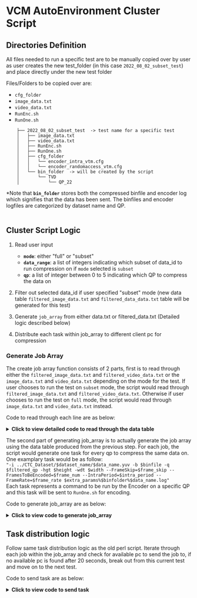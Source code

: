 # VCM AutoEnvironment Cluster Script 

## Directories Definition
All files needed to run a specific test are to be manually copied over by user as user creates the new test_folder (in this case `2022_08_02_subset_test`)  and place directly under the new test folder

Files/Folders to be copied over are:  
- `cfg_folder`
- `image_data.txt`
- `video_data.txt`
- `RunEnc.sh`
- `RunOne.sh`  
```
    ├── 2022_08_02_subset_test  -> test name for a specific test
    │   ├── image_data.txt
    │   ├── video_data.txt
    │   ├── RunEnc.sh
    │   ├── RunOne.sh
    │   ├── cfg_folder
    │   │   └── encoder_intra_vtm.cfg
    │   │   └── encoder_randomaccess_vtm.cfg
    │   └── bin_folder  -> will be created by the script
    │       └── TVD
    │           └── QP_22
```

*Note that **`bin_folder`** stores both the compressed binfile and encoder log which signifies that the data has been sent. The binfiles and encoder logfiles are categorized by dataset name and QP.  
<br>

## Cluster Script Logic
1. Read user input
    - **`mode`**: either "full" or "subset"
    - **`data_range`**: a list of integers indicating which subset of data_id to run compression on if `mode` selected is `subset`
    - **`qp`**: a list of integer between 0 to 5 indicating which QP to compress the data on

2. Filter out selected data_id if user specified "subset" mode (new data table `filtered_image_data.txt` and `filtered_data_data.txt` table will be generated for this test)

3. Generate `job_array` from either data.txt or filtered_data.txt (Detailed logic described below)

4. Distribute each task within job_array to different client pc for compression
    
### Generate Job Array
The create job array function consists of 2 parts, first is to read through either the `filtered_image_data.txt` and `filtered_video_data.txt` or the `image_data.txt` and `video_data.txt` depending on the mode for the test. If user chooses to run the test on `subset` mode, the script would read through `filtered_image_data.txt` and `filtered_video_data.txt`. Otherwise if user chooses to run the test on `full` mode, the script would read through `image_data.txt` and `video_data.txt` instead.

Code to read through each line are as below:
<details>
  <summary><b>Click to view detailed code to read through the data table</b></summary>

```shell
for file in ${data_files[@]};
do 
    # for each line in the data.txt or filtered_data.txt file, append line to job_array if this line has not been sent for compression
    while read -r line;
    do

        items=($line)
        data_id=${items[0]}
        data_name=${items[1]}
        qp_set=${items[2]}
        dataset_name=${items[3]}
        width=${items[4]}
        height=${items[5]}

        if [[ "$file" == *"video"* ]]; then
            echo "File is a video file $file"
            
            # video data have more parameters than image data
            intra_period=${items[6]}
            frame_rate=${items[7]}
            frame_num=${items[8]}
            frame_skip=${items[9]}

            # check if this job has been sent and send if it hasnt
            generate_job $data_id $data_name $qp_set $dataset_name $width $height $intra_period $frame_rate $frame_num $frame_skip
            
        else
            echo "File is a image file $file"

            # check if this job has been sent and send if it hasnt
            generate_job $data_id $data_name $qp_set $dataset_name $width $height

        fi
        
    done < $file
done
```

</details>

The second part of generating job_array is to actually generate the job array using the data table produced from the previous step. For each job, the script would generate one task for every qp to compress the same data on. One examplary task would be as follow:  
`"-i ../CTC_Dataset/$dataset_name/$data_name.yuv -b $binfile -q $filtered_qp -hgt $height -wdt $width --FrameSkip=$frame_skip --FramesToBeEncoded=$frame_num --IntraPeriod=$intra_period --FrameRate=$frame_rate $extra_params%$binfolder%$data_name.log"`  
Each task represents a command to be run by the Encoder on a specific QP and this task will be sent to `RunOne.sh` for encoding.

Code to generate job_array are as below:
<details>
  <summary><b>Click to view code to generate job_array</b></summary>

```shell
job_array=()  # initialize a global job_array variable
function generate_job() {
    # this function pushes new jobs which have not been sent into job_array

    data_id=$1
    data_name=$2
    qp_set=$3
    dataset_name=$4
    width=$5
    height=$6
    intra_period=$7
    frame_rate=$8
    frame_num=$9
    frame_skip=$10

    # populate qp_array according to index specified by user (each task may use different qp_set)
    qp_array=(${qp_sets[$qp_set]})
    filtered_qp_array=()
    for index in ${QP[@]};
    do
        filtered_qp_array+=(${qp_array[$index]})
    done
    
    # check if this job has been sent
    for filtered_qp in $filtered_qp_array;
    do

        sent=false
        # this function will update sent to true if this job has been sent
        check_job_status $dataset_name $data_name $filtered_qp
        if [[ $sent = false ]]; then
            extra_params=${additional_params["$dataset_name"]}
                            
            # OpenImage binfiles have .266 as extension
            binfolder="bin_folder/$dataset_name/QP_$qp"
            binfile="$binfolder/$data_name.vvc"
            if [[ $dataset_name == "OpenImages" ]]; then
                binfile="$binfolder/$data_name.266"
            fi
            # update TVD video and images to have the same dataset_name since their YUV files come from the same folder
            if [[ "$dataset_name" == *"TVD"* ]]; then
                dataset_name="TVD"
            fi
            new_job=-1
            # new_job differs for image and video, differentiate these 2 by checking the number of input arguments
            if [ "$#" -eq 6 ]; then
                # arguments equals to 6 means it is a image job
                new_job="-i ../CTC_Dataset/$dataset_name/$data_name.yuv -b $binfile -q $filtered_qp -hgt $height -wdt $width $extra_params%$binfolder%$data_name.log"
            elif [ "$#" -eq 10 ]; then
                # arguments equals to 10 means it is a video job
                new_job="-i ../CTC_Dataset/$dataset_name/$data_name.yuv -b $binfile -q $filtered_qp -hgt $height -wdt $width --FrameSkip=$frame_skip --FramesToBeEncoded=$frame_num --IntraPeriod=$intra_period --FrameRate=$frame_rate $extra_params%$binfolder%$data_name.log"
            fi

            # sanity check to see if new_job is initialized properly
            if [[ $new_job == -1 ]]; then
                echo "Job $data_id is not initialized properly, please try again"
                exit 1
            else
                job_array+=($new_job)
            fi
        fi
    
    done
}
```

</details>

## Task distribution logic
Follow same task distribution logic as the old perl script. Iterate through each job within the job_array and check for available pc to send the job to, if no available pc is found after 20 seconds, break out from this current test and move on to the next test.

Code to send task are as below:
<details>
  <summary><b>Click to view code to send task</b></summary>

```shell
counter=0 # the number of jobs sent to the clients
# echo ${#job_array[@]}
while [ $counter -lt ${#job_array[@]} ] # main while loop
do
    request_count=0
    while true # busy waiting for the available client pc
    do
        sleep 2 # request for available client pc every 2 sec
        for pc in "${client_pc[@]}"
        do  
            pc_info=(${pc//:/ }) # split the pc information
            pc_name=${pc_info[0]} 
            pc_ip=${pc_info[1]} 
            check_if_available $pc_name $pc_ip
            if [ "$available" = true ] # $available comes from check_if_available()
            then
                echo "Assigned to ${pc_name}"
                avai_pc_ip=$pc_ip
                break[2] # break current for loop and the busy waiting while loop outside, back to the main while loop
            fi
        done

        request_count=$(( $request_count + 1 ))
        if [ $request_count -ge 10]
        then
            break[2] # quit the main while loop if wait for more than 20 sec for the machine
        fi
    done

    echo counter is $counter
    echo ${job_array[counter]} # for debugging: check current task command

    sendTask ${job_array[counter]}
    if [[ ! -f "start.tim" ]]
    then
        touch start.tim
    fi
    counter=$(( $counter + 1 )) # move to next task
done
```
</details>